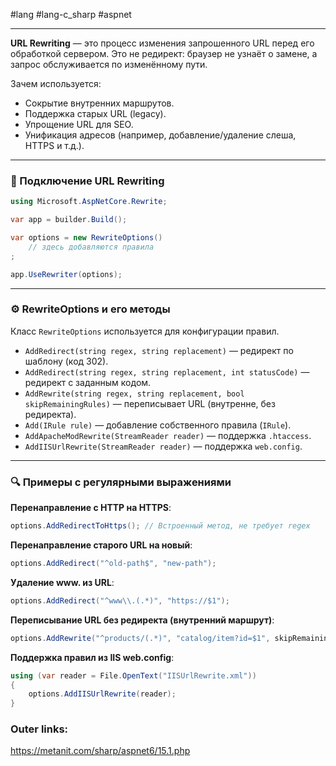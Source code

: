 #lang #lang-c_sharp #aspnet 

---
**URL Rewriting** — это процесс изменения запрошенного URL перед его обработкой сервером. 
Это не редирект: браузер не узнаёт о замене, а запрос обслуживается по изменённому пути.

Зачем используется:
- Сокрытие внутренних маршрутов.
- Поддержка старых URL (legacy).
- Упрощение URL для SEO.
- Унификация адресов (например, добавление/удаление слеша, HTTPS и т.д.).

---
### 🧩 Подключение URL Rewriting

```csharp
using Microsoft.AspNetCore.Rewrite;

var app = builder.Build();

var options = new RewriteOptions()
    // здесь добавляются правила
;

app.UseRewriter(options);
```

---

### ⚙️ RewriteOptions и его методы
Класс `RewriteOptions` используется для конфигурации правил.

- `AddRedirect(string regex, string replacement)` — редирект по шаблону (код 302).
- `AddRedirect(string regex, string replacement, int statusCode)` — редирект с заданным кодом.
- `AddRewrite(string regex, string replacement, bool skipRemainingRules)` — переписывает URL (внутренне, без редиректа).
- `Add(IRule rule)` — добавление собственного правила (`IRule`).
- `AddApacheModRewrite(StreamReader reader)` — поддержка `.htaccess`.
- `AddIISUrlRewrite(StreamReader reader)` — поддержка `web.config`.

---

### 🔍 Примеры с регулярными выражениями

**Перенаправление с HTTP на HTTPS**:
```csharp
options.AddRedirectToHttps(); // Встроенный метод, не требует regex
```

**Перенаправление старого URL на новый**:
```csharp
options.AddRedirect("^old-path$", "new-path");
```

**Удаление www. из URL**:
```csharp
options.AddRedirect("^www\\.(.*)", "https://$1");
```

**Переписывание URL без редиректа (внутренний маршрут)**:
```csharp
options.AddRewrite("^products/(.*)", "catalog/item?id=$1", skipRemainingRules: true);
```

**Поддержка правил из IIS web.config**:
```csharp
using (var reader = File.OpenText("IISUrlRewrite.xml"))
{
    options.AddIISUrlRewrite(reader);
}
```

### Outer links:
https://metanit.com/sharp/aspnet6/15.1.php